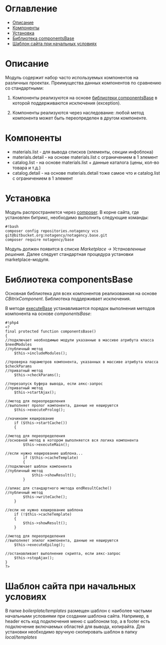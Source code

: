 # Оглавление #

* [Описание](#markdown-header-_1)
* [Компоненты](#markdown-header-_2)
* [Установка](#markdown-header-_3)
* [Библиотека componentsBase](#markdown-header-componentsbase)
* [Шаблон сайта при начальных условиях](#markdown-header-_4)

# Описание #
Модуль содержит набор часто используемых компонентов на различных проектах. Преимущества данных компонентов по сравнению со стандартными:

1. Компоненты реализуются на основе [библиотеки componentsBase](#markdown-header-componentsbase) в которой поддерживаются исключения (exception).

2. Компоненты реализуются через наследование: любой метод компонента может быть переопределен в другом компоненте.

# Компоненты #

* materials.list - для вывода списков (элементы, секции инфоблока)
* materials.detail - на основе materials.list с ограничением в 1 элемент
* catalog.list - на основе materials.list + данные каталога (цены, кол-во товара и т.д.)
* catalog.detail - на основе materials.detail тоже самое что и catalog.list с ограничением в 1 элемент

# Установка #

Модуль распространяется через [composer](https://getcomposer.org/doc/00-intro.md).
В корне сайта, где установлен битрикс, необходимо выполнить следующие команды:

```
#!bash
composer config repositories.notagency vcs git@bitbucket.org:notagency/notagency.base.git
composer require notagency/base
```

Модуль должен появится в списке *Marketplace → Установленные решения*.
Далее следует стандартная процедура установки marketplace-модуля.

# Библиотека componentsBase #

Основная библиотека для всех компонентов реализованная на основе *CBitrixComponent*. 
Библиотека поддерживает исключения. 

В методе [executeBase](https://bitbucket.org/notagency/notagency.base/src/cb212c88ee5361566ab3af6f3c6e0fe75997bfa1/lib/componentsbase.php?at=master&fileviewer=file-view-default#componentsbase.php-47) устанавливается порядок выполнения методов компонента на основе *componentsBase*:

```
#!php4
<?
final protected function componentsBase()
{
//подключает необходимые модули указанные в массиве атрибута класса $needModules
//публичный метод
	$this->includeModules();

//проверка параметров компонента, указанных в массиве атрибута класса $checkParams
//приватный метод
	$this->checkParams();

//перезапуск буфера вывода, если аякс-запрос
//приватный метод
	$this->startAjax();

//метод для переопределения
//выполняет пролог компонента, данные не кешируются
	$this->executeProlog();

//начинаем кеширование
	if ($this->startCache())
	{

//метод для переопределения
//основной метод в котором выполняется вся логика компонента
		$this->executeMain();

//если нужно кеширование шаблона...
		if ($this->cacheTemplate)
		{
//подключает шаблон компонента
//публичный метод
			$this->showResult();
		}

//алиас для стандартного метода endResultCache()
//публичный метод
		$this->writeCache();
	}

//если не нужно кеширование шаблона
	if (!$this->cacheTemplate)
	{
		$this->showResult();
	}

//метод для переопределения
//выполняет эпилог компонента, данные не кешируются
	$this->executeEpilog();

//останавливает выполнение скрипта, если аякс-запрос
	$this->stopAjax();
}
?>
```

# Шаблон сайта при начальных условиях #
В папке *boilerplate/templates* размещен шаблон с наиболее частыми начальными условиями при создании шаблона сайта. 
Например, в header есть код подключения меню с шаблоном top, а в footer есть подключение включаемых областей для вывода, копирайта.
Для установки необходимо вручную скопировать шаблон в папку *local/templates*